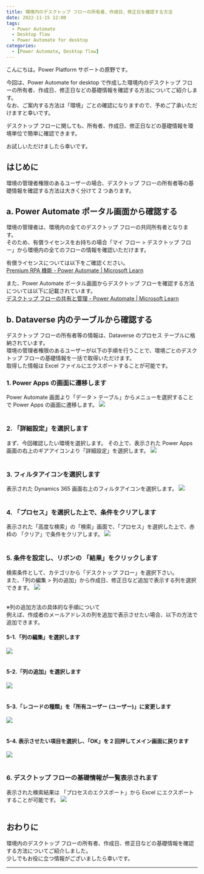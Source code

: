 ```yaml
---
title: 環境内のデスクトップ フローの所有者、作成日、修正日を確認する方法
date: 2022-11-15 12:00
tags:
  - Power Automate
  - Desktop flow
  - Power Automate for desktop
categories:
  - [Power Automate, Desktop flow]
---
```


こんにちは。Power Platform サポートの原野です。  

今回は、Power Automate for desktop で作成した環境内のデスクトップ フローの所有者、作成日、修正日などの基礎情報を確認する方法についてご紹介します。  
なお、ご案内する方法は「環境」ごとの確認になりますので、予めご了承いただけますと幸いです。

デスクトップ フローに関しても、所有者、作成日、修正日などの基礎情報を環境単位で簡単に確認できます。
  
お試しいただけましたら幸いです。

<!-- more -->

## はじめに
環境の管理者権限のあるユーザーの場合、デスクトップ フローの所有者等の基礎情報を確認する方法は大きく分けて 2 つあります。

## a. Power Automate ポータル画面から確認する
環境の管理者は、環境内の全てのデスクトップ フローの共同所有者となります。  
そのため、有償ライセンスをお持ちの場合「マイ フロー > デスクトップ フロー」から環境内の全てのフローの情報を確認いただけます。

有償ライセンスについては以下をご確認ください。  
[Premium RPA 機能 - Power Automate | Microsoft Learn](https://learn.microsoft.com/ja-jp/power-automate/desktop-flows/premium-features#plans-that-provide-entitlements-for-the-premium-rpa-features)

また、Power Automate ポータル画面からデスクトップ フローを確認する方法については以下に記載されています。  
[デスクトップ フローの共有と管理 - Power Automate | Microsoft Learn](https://learn.microsoft.com/ja-jp/power-automate/desktop-flows/manage#list-of-desktop-flows)


## b. Dataverse 内のテーブルから確認する
デスクトップ フローの所有者等の情報は、Dataverse のプロセス テーブルに格納されています。  
環境の管理者権限のあるユーザーが以下の手順を行うことで、環境ごとのデスクトップ フローの基礎情報を一括で取得いただけます。  
取得した情報は Excel ファイルにエクスポートすることが可能です。

### 1. Power Apps の画面に遷移します
Power Automate 画面より「データ > テーブル」からメニューを選択することで Power Apps の画面に遷移します。
![](./power-automate-desktop-get-owner/image1.png)
<br>
<br>
### 2. 「詳細設定」を選択します
まず、今回確認したい環境を選択します。
その上で、表示された Power Apps 画面の右上のギアアイコンより「詳細設定」を選択します。
![](./power-automate-desktop-get-owner/image2.png)
<br>
<br>
### 3. フィルタアイコンを選択します
表示された Dynamics 365 画面右上のフィルタアイコンを選択します。
![](./power-automate-desktop-get-owner/image3.png)
<br>
<br>
### 4. 「プロセス」を選択した上で、条件をクリアします
表示された「高度な検索」の「検索」画面で、「プロセス」を選択した上で、赤枠の 「クリア」で条件をクリアします。
![](./power-automate-desktop-get-owner/image4.png)
<br>
<br>
### 5. 条件を設定し、リボンの 「結果」をクリックします
検索条件として、カテゴリから「デスクトップ フロー」を選択下さい。  
また、「列の編集 > 列の追加」から作成日、修正日など追加で表示する列を選択できます。
![](./power-automate-desktop-get-owner/image5.png)
<br>
<br>

※列の追加方法の具体的な手順について  
例えば、作成者のメールアドレスの列を追加で表示させたい場合、以下の方法で追加できます。
#### 5-1.「列の編集」を選択します
![](./power-automate-desktop-get-owner/image7.png)
<br>
<br>
#### 5-2.「列の追加」を選択します
![](./power-automate-desktop-get-owner/image8.png)
<br>
<br>
#### 5-3.「レコードの種類」を「所有ユーザー (ユーザー)」に変更します
![](./power-automate-desktop-get-owner/image9.png)
<br>
<br>
#### 5-4. 表示させたい項目を選択し、「OK」を 2 回押してメイン画面に戻ります
![](./power-automate-desktop-get-owner/image10.png)
<br>
<br>

### 6. デスクトップ フローの基礎情報が一覧表示されます  
表示された検索結果は 「プロセスのエクスポート」から Excel にエクスポートすることが可能です。
![](./power-automate-desktop-get-owner/image6.png)
<br>
<br>
## おわりに

環境内のデスクトップ フローの所有者、作成日、修正日などの基礎情報を確認する方法についてご紹介しました。  
少しでもお役に立つ情報がございましたら幸いです。

---
